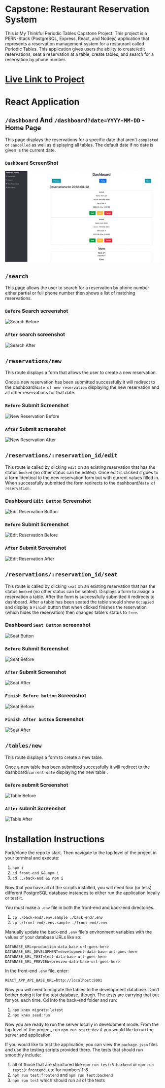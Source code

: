 # Capstone: Restaurant Reservation System

This is My Thinkful Periodic Tables Capstone Project. This project is a PERN-Stack (PostgreSQL, Express, React, and Nodejs) application that represents a reservation management system for a restaurant called Periodic Tables. This application gives users the ability to create/edit reservations, seat a reservation at a table, create tables, and search for a reservation by phone number.

# [Live Link to Project](https://forbes-frontend-app.herokuapp.com/dashboard)

# React Application

## `/dashboard` And `/dashboard?date=YYYY-MM-DD` - Home Page

This page displays the reservations for a specific date that aren't `completed` or `cancelled` as well as displaying all tables. The default date if no date is given is the current date.

### `DashBoard` ScreenShot

![Dashboard](./Final_Capstone_Screenshots/Dashboard.png)

## `/search`

This page allows the user to search for a reservation by phone number either partial or full phone number then shows a list of matching reservations.

### `Before` Search screenshot

![Search Before](./pictures/Search_before.png)

### `After` search screenshot

![Search After](./pictures/Search_after.png)

## `/reservations/new`

This route displays a form that allows the user to create a new reservation.

Once a new reservation has been submitted successfully it will redirect to the dashboard/`date of new reservation` displaying the new reservation and all other reservations for that date.

### `Before` Submit Screenshot

![New Reservation Before](./pictures/NewReservation_before.png)

### `After` Submit screenshot

![New Reservation After](./pictures/NewReservation_after.png)

## `/reservations/:reservation_id/edit`

This route is called by clicking `edit` on an existing reservation that has the status `booked` (no other status can be edited). Once edit is clicked it goes to a form identical to the new reservation form but with current values filled in. When successfully submitted the form redirects to the dashboard/`date of reservation`.

### Dashboard `Edit Button` Screenshot

![Edit Reservation Button](./pictures/EditButton.png)

### `Before` Submit Screenshot

![Edit Reservation Before](./pictures/EditReservation_before.png)

### `After` Submit Screenshot

![Edit Reservation After](./pictures/EditReservation_after.png)

## `/reservations/:reservation_id/seat`

This route is called by clicking `seat` on an existing reservation that has the status `booked` (no other status can be seated). Displays a form to assign a reservation a table. After the form is successfully submitted it redirects to dashboard. After a table has been seated the table should show `Occupied` and display a `Finish` button that when clicked finishes the reservation (which hides the reservation) then changes table's status to `free`.

### Dashboard `Seat Button` screenshot

![Seat Button](./pictures/SeatButton.png)

### `Before` Submit Screenshot

![Seat Before](./pictures/SeatFormBefore.png)

### `After` Submit Screenshot

![Seat After](./pictures/SeatFormAfter.png)

### `Finish Before button` Screenshot

![Seat Before](./pictures/FinishAfter.png)

### `Finish After button` Screenshot

![Seat After](./pictures/FinishAfter.png)

## `/tables/new`

This route displays a form to create a new table.

Once a new table has been submitted successfully it will redirect to the dashboard/`current-date` displaying the new table .

### `Before` submit Screenshot

![Table Before](./pictures/NewTableBefore.png)

### `After` submit Screenshot

![Table After](./pictures/NewTableAfter.png)


# Installation Instructions

Fork/clone the repo to start. Then navigate to the top level of the project in your terminal and execute:

1. `npm i`
2. `cd front-end && npm i`
3. `cd ../back-end && npm i`

Now that you have all of the scripts installed, you will need four (or less) different PostgreSQL database instances to either run the application locally or test it.

You must make a `.env` file in both the front-end and back-end directories.

1. `cp ./back-end/.env.sample ./back-end/.env`
2. `cp ./front-end/.env.sample ./front-end/.env`

Manually update the back-end `.env` file's environment variables with the values of your database URLs like so:

```
DATABASE_URL=production-data-base-url-goes-here
DATABASE_URL_DEVELOPMENT=development-data-base-url-goes-here
DATABASE_URL_TEST=test-data-base-url-goes-here
DATABASE_URL_PREVIEW=preview-data-base-url-goes-here
```

In the front-end `.env` file, enter:

```
REACT_APP_API_BASE_URL=http://localhost:5001
```

Now you will need to migrate the tables to the development database. Don't bother doing it for the test database, though. The tests are carrying that out for you each time. Cd into the back-end folder and run:

1. `npx knex migrate:latest`
2. `npx knex seed:run`

Now you are ready to run the server locally in development mode. From the top level of the project, run `npm run start:dev` if you would like to run the server and application.

If you would like to test the application, you can view the `package.json` files and use the testing scripts provided there. The tests that should run smoothly include:

1. all of those that are structured like `npm run test:5:backend` or `npm run test:3:frontend`, etc for numbers 1-8
2. `npm run test:frontend` and `npm run test:backend`
3. `npm run test` which should run all of the tests
